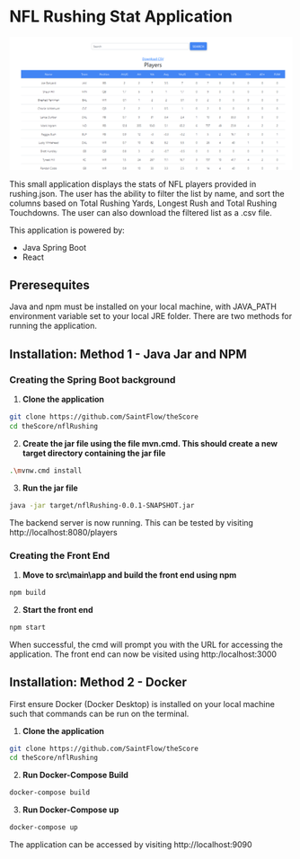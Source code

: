 # NFL Rushing Stat Application

![Image](/screenshot.png "Screenshot")

This small application displays the stats of NFL players provided in rushing.json. The user has the ability to filter the list by name, and sort the columns based on 
Total Rushing Yards, Longest Rush and Total Rushing Touchdowns. The user can also download the filtered list as a .csv file.

This application is powered by:
- Java Spring Boot
- React

## Preresequites
Java and npm must be installed on your local machine, with JAVA_PATH environment variable set to your local JRE folder. There are two methods for running the application.

## Installation: Method 1 - Java Jar and NPM
### Creating the Spring Boot background
1. **Clone the application**
  
```bash
git clone https://github.com/SaintFlow/theScore
cd theScore/nflRushing
```
2. **Create the jar file using the file mvn.cmd. This should create a new target directory containing the jar file**

```bash
.\mvnw.cmd install
```

3. **Run the jar file**

```bash
java -jar target/nflRushing-0.0.1-SNAPSHOT.jar
```
The backend server is now running. This can be tested by visiting http://localhost:8080/players

### Creating the Front End
1. **Move to src\main\app and build the front end using npm**
```bash
npm build
```
2. **Start the front end**
```bash
npm start
```

When successful, the cmd will prompt you with the URL for accessing the application. The front end can now be visited using http:/localhost:3000

## Installation: Method 2 - Docker
First ensure Docker (Docker Desktop) is installed on your local machine such that commands can be run on the terminal.
1. **Clone the application**
  
```bash
git clone https://github.com/SaintFlow/theScore
cd theScore/nflRushing
```
2. **Run Docker-Compose Build**

```bash
docker-compose build
```

3. **Run Docker-Compose up**
```bash
docker-compose up
```

The application can be accessed by visiting http://localhost:9090
